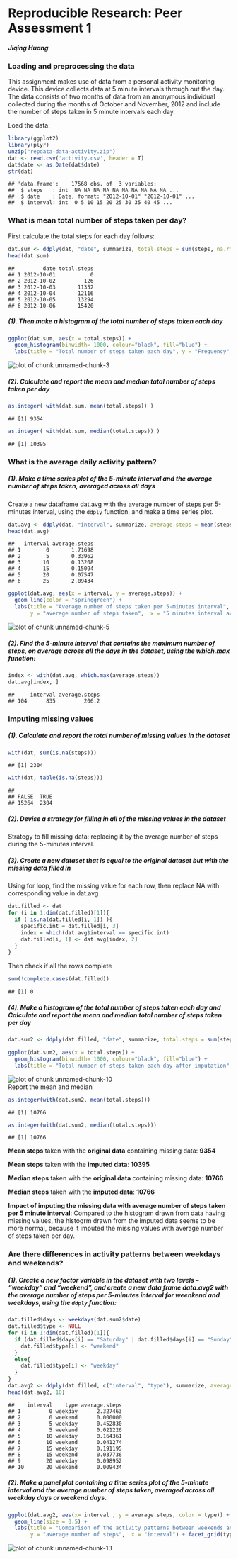 

# Reproducible Research: Peer Assessment 1
_**Jiqing Huang**_

### Loading and preprocessing the data
This assignment makes use of data from a personal activity monitoring device. This device collects data at 5 minute intervals through out the day. The data consists of two months of data from an anonymous individual collected during the months of October and November, 2012 and include the number of steps taken in 5 minute intervals each day.

Load the data:

```r
library(ggplot2)
library(plyr)
unzip("repdata-data-activity.zip")
dat <- read.csv('activity.csv', header = T)
dat$date <- as.Date(dat$date)
str(dat)
```

```
## 'data.frame':	17568 obs. of  3 variables:
##  $ steps   : int  NA NA NA NA NA NA NA NA NA NA ...
##  $ date    : Date, format: "2012-10-01" "2012-10-01" ...
##  $ interval: int  0 5 10 15 20 25 30 35 40 45 ...
```


### What is mean total number of steps taken per day?

First calculate the total steps for each day follows:

```r
dat.sum <- ddply(dat, "date", summarize, total.steps = sum(steps, na.rm = TRUE))
head(dat.sum)
```

```
##         date total.steps
## 1 2012-10-01           0
## 2 2012-10-02         126
## 3 2012-10-03       11352
## 4 2012-10-04       12116
## 5 2012-10-05       13294
## 6 2012-10-06       15420
```


##### (1). Then make a histogram of the total number of steps taken each day

```r
ggplot(dat.sum, aes(x = total.steps)) + 
  geom_histogram(binwidth= 1000, colour="black", fill="blue") + 
  labs(title = "Total number of steps taken each day", y = "Frequency",  x = "Total steps") 
```

<img src="./PA1_template_files/figure-html/unnamed-chunk-3.png" title="plot of chunk unnamed-chunk-3" alt="plot of chunk unnamed-chunk-3" style="display: block; margin: auto;" />

##### (2). Calculate and report the mean and median tatal number of steps taken per day

```r
as.integer( with(dat.sum, mean(total.steps)) )
```

```
## [1] 9354
```

```r
as.integer( with(dat.sum, median(total.steps)) )
```

```
## [1] 10395
```

### What is the average daily activity pattern?

##### (1). Make a time series plot of the 5-minute interval and the average number of steps taken, averaged across all days

Create a new dataframe dat.avg with the average number of steps per 5-minutes interval, using the `ddply` function, and make a time series plot.


```r
dat.avg <- ddply(dat, "interval", summarize, average.steps = mean(steps, na.rm = TRUE))
head(dat.avg)
```

```
##   interval average.steps
## 1        0       1.71698
## 2        5       0.33962
## 3       10       0.13208
## 4       15       0.15094
## 5       20       0.07547
## 6       25       2.09434
```

```r
ggplot(dat.avg, aes(x = interval, y = average.steps)) + 
  geom_line(color = "springgreen") + 
  labs(title = "Average number of steps taken per 5-minutes interval", 
       y = "average number of steps taken",  x = "5 minutes interval across all days") 
```

<img src="./PA1_template_files/figure-html/unnamed-chunk-5.png" title="plot of chunk unnamed-chunk-5" alt="plot of chunk unnamed-chunk-5" style="display: block; margin: auto;" />

##### (2). Find the 5-minute interval that contains the maximum number of steps, on average across all the days in the dataset, using the which.max function:

```r
index <- with(dat.avg, which.max(average.steps))
dat.avg[index, ]
```

```
##     interval average.steps
## 104      835         206.2
```




### Imputing missing values

##### (1). Calculate and report the total number of missing values in the dataset 

```r
with(dat, sum(is.na(steps)))
```

```
## [1] 2304
```

```r
with(dat, table(is.na(steps)))
```

```
## 
## FALSE  TRUE 
## 15264  2304
```
##### (2). Devise a strategy for filling in all of the missing values in the dataset 
   Strategy to fill missing data: replacing it by the average number of steps during the 5-minutes interval.

##### (3).  Create a new dataset that is equal to the original dataset but with the missing data filled in

Using for loop, find the missing value for each row, then replace NA with corresponding value in 
dat.avg


```r
dat.filled <- dat
for (i in 1:dim(dat.filled)[1]){
  if ( is.na(dat.filled[i, 1]) ){
    specific.int = dat.filled[i, 3]
    index = which(dat.avg$interval == specific.int)
    dat.filled[i, 1] <- dat.avg[index, 2]
  }
}
```
Then check if all the rows complete

```r
sum(!complete.cases(dat.filled))
```

```
## [1] 0
```


##### (4).  Make a histogram of the total number of steps taken each day and Calculate and report the mean and median total number of steps taken per day

```r
dat.sum2 <- ddply(dat.filled, "date", summarize, total.steps = sum(steps))

ggplot(dat.sum2, aes(x = total.steps)) + 
  geom_histogram(binwidth= 1000, colour="black", fill="blue") + 
  labs(title = "Total number of steps taken each day after imputation", y = "Frequency",  x = "Total steps") 
```

<img src="./PA1_template_files/figure-html/unnamed-chunk-10.png" title="plot of chunk unnamed-chunk-10" alt="plot of chunk unnamed-chunk-10" style="display: block; margin: auto;" />
Report the mean and median

```r
as.integer(with(dat.sum2, mean(total.steps)))
```

```
## [1] 10766
```

```r
as.integer(with(dat.sum2, median(total.steps)))
```

```
## [1] 10766
```

**Mean steps** taken with the **original data** containing missing data: **9354**

**Mean steps** taken with the **imputed data**: **10395**

**Median steps** taken with the **original data** containing missing data: **10766**

**Median steps** taken with the **imputed data**: **10766**

**Impact of imputing the missing data with average number of steps taken per 5 minute interval**: Compared to the histogram drawn from data having missing values, 
the histogrm drawn from the imputed data seems to be more normal, 
because it imputed the missing values with average number 
of steps taken per day.




### Are there differences in activity patterns between weekdays and weekends?

##### (1).  Create a new factor variable in the dataset with two levels – “weekday” and “weekend”, and create a new data frame data.avg2 with the average number of steps per 5-minutes interval for weenkend and weekdays, using the `ddply` function: 

```r
dat.filled$days <- weekdays(dat.sum2$date)
dat.filled$type <- NULL
for (i in 1:dim(dat.filled)[1]){
  if (dat.filled$days[i] == "Saturday" | dat.filled$days[i] == "Sunday"){
    dat.filled$type[i] <- "weekend"
  }
  else{
    dat.filled$type[i] <- "weekday"
  }
}
dat.avg2 <- ddply(dat.filled, c("interval", "type"), summarize, average.steps = mean(steps, na.rm = TRUE))
head(dat.avg2, 10)
```

```
##    interval    type average.steps
## 1         0 weekday      2.327463
## 2         0 weekend      0.000000
## 3         5 weekday      0.452830
## 4         5 weekend      0.021226
## 5        10 weekday      0.164361
## 6        10 weekend      0.041274
## 7        15 weekday      0.191195
## 8        15 weekend      0.037736
## 9        20 weekday      0.098952
## 10       20 weekend      0.009434
```



##### (2).  Make a panel plot containing a time series plot of the 5-minute interval and the average number of steps taken, averaged across all weekday days or weekend days.

```r
ggplot(dat.avg2, aes(x= interval , y = average.steps, color = type)) + 
  geom_line(size = 0.5) + 
  labs(title = "Comparison of the activity patterns between weekends and weekdays", 
       y = "average number of steps",  x = "interval") + facet_grid(type ~ .) 
```

<img src="./PA1_template_files/figure-html/unnamed-chunk-13.png" title="plot of chunk unnamed-chunk-13" alt="plot of chunk unnamed-chunk-13" style="display: block; margin: auto;" />



